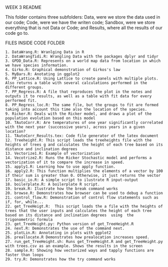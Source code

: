 WEEK 3 README

This folder contains three subfolders: Data, were we store the data used in our code;
Code, were we have the writen code; Sandbox, were we store everything that is not
Data or Code; and Results, where all the results of our code go to.

FILES INSIDE CODE FOLDER

	1. DataWrang.R: Wranlging Data in R
	2. DataWrangTidi.R: Wrangling Data with the packages dplyr and tidyr
	3. GPDD_Data.R: Represents on a world map data from location in which we have species information.
	4. Girko.R: Graphical demonstration of Girkos's law
	5. MyBars.R: Anotating in ggplot2
	6. PP_Lattice.R: Using Lattice to create panels with multiple plots. Also returns a table with several calculations performed in the different groups.
	7. PP_Regress.R: A file that reproduces the plot in the notes and outputs it to results, as well as a table with fit data for every performed fit.
	8. PP_Regress_loc.R: The same file, but the groups to fit are formed taking into account this time also the location of the species.  
	9. Ricker.R: Deals with the Ricker model, and draws a plot of the population evolution based on this model
	10. TAutoCorr.R: Are temperatures of one year significantly correlated with the next year (successive years), across years in a given location?
 	11. TAutoCorr_Results.tex: Code file generator of the latex document
	12. Treeheight.R: This script loads the treeheights file with the heights of trees g and calculates the height of each tree based on its distance and inclination degrees
	13. Vectorize1.R: Example of vectorization
	14. Vecotrize2.R: Runs the Ricker Stochastic model and performs a vectorization of it to compare the increase in speed. 
	15. apply1.R: Learning how to use apply function.
	16. apply2.R: This function multiplies the elements of a vector by 100 if their sum is greater than 0. Otherwise, it just returns the vector
	17. basic_io.R: A simple script to ilustrate R input-output 
	18. boilerplate.R: A boilerplate R script.
	19. break.R: Ilustrate how the break command works
	20. browse.R: Demonstrates how browser can be used to debug a function
	21. control_flow.R: Demonstration of control flow statements such as if, for, while... 
	22. get_TreeHeigt.R:  This script loads the a file with the heights of trees that the user inputs and calculates the height of each tree based on its distance and inclination degrees  using  the trigonometric formula 
	23. get_TreeHeight.py: Python version of get_TreeHeight.R
	24. next.R: Demonstrates the use of the command next.
	25. plotLin.R: Annotating in plots with ggplot2
	26. preallocate.R Demonstrates how prealocation increases speed.
	27. run_get_TreeHeight.sh: Runs get_TreeHeight.R and get_TreeHeight.py with trees.csv as an example. Shows the results in the screen
	28. sample.R: Showing how vectorized ways and tapply functions are faster than loops
	29. try.R: Demonstrates how the try command works


